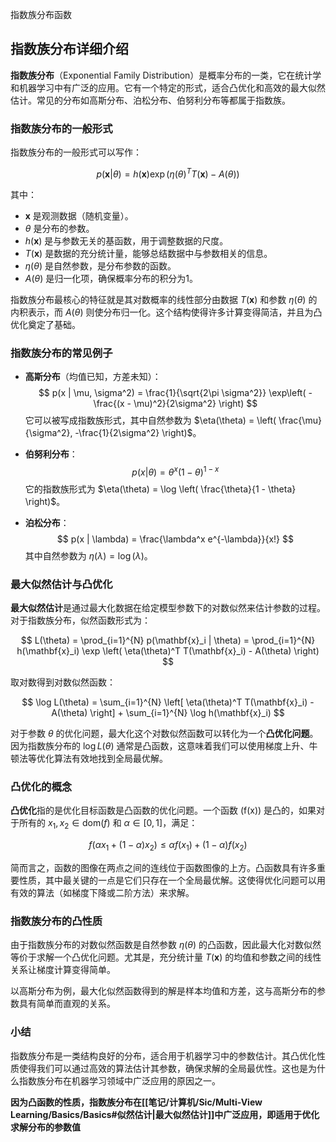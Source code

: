 指数族分布函数

## 指数族分布详细介绍

**指数族分布**（Exponential Family Distribution）是概率分布的一类，它在统计学和机器学习中有广泛的应用。它有一个特定的形式，适合凸优化和高效的最大似然估计。常见的分布如高斯分布、泊松分布、伯努利分布等都属于指数族。

### 指数族分布的一般形式

指数族分布的一般形式可以写作：

$$
p(\mathbf{x} | \theta) = h(\mathbf{x}) \exp \left( \eta(\theta)^T T(\mathbf{x}) - A(\theta) \right)
$$

其中：
- $\mathbf{x}$ 是观测数据（随机变量）。
- $\theta$ 是分布的参数。
- $h(\mathbf{x})$ 是与参数无关的基函数，用于调整数据的尺度。
- $T(\mathbf{x})$ 是数据的充分统计量，能够总结数据中与参数相关的信息。
- $\eta(\theta)$ 是自然参数，是分布参数的函数。
- $A(\theta)$ 是归一化项，确保概率分布的积分为1。

指数族分布最核心的特征就是其对数概率的线性部分由数据 $T(\mathbf{x})$ 和参数 $\eta(\theta)$ 的内积表示，而 $A(\theta)$ 则使分布归一化。这个结构使得许多计算变得简洁，并且为凸优化奠定了基础。

### 指数族分布的常见例子

- **高斯分布**（均值已知，方差未知）：
  $$
  p(x | \mu, \sigma^2) = \frac{1}{\sqrt{2\pi \sigma^2}} \exp\left( -\frac{(x - \mu)^2}{2\sigma^2} \right)
  $$
  它可以被写成指数族形式，其中自然参数为 $\eta(\theta) = \left( \frac{\mu}{\sigma^2}, -\frac{1}{2\sigma^2} \right)$。

- **伯努利分布**：
  $$
  p(x | \theta) = \theta^x (1 - \theta)^{1 - x}
  $$
  它的指数族形式为 $\eta(\theta) = \log \left( \frac{\theta}{1 - \theta} \right)$。

- **泊松分布**：
  $$
  p(x | \lambda) = \frac{\lambda^x e^{-\lambda}}{x!}
  $$
  其中自然参数为 $\eta(\lambda) = \log(\lambda)$。

### 最大似然估计与凸优化

**最大似然估计**是通过最大化数据在给定模型参数下的对数似然来估计参数的过程。对于指数族分布，似然函数形式为：

$$
L(\theta) = \prod_{i=1}^{N} p(\mathbf{x}_i | \theta) = \prod_{i=1}^{N} h(\mathbf{x}_i) \exp \left( \eta(\theta)^T T(\mathbf{x}_i) - A(\theta) \right)
$$

取对数得到对数似然函数：

$$
\log L(\theta) = \sum_{i=1}^{N} \left[ \eta(\theta)^T T(\mathbf{x}_i) - A(\theta) \right] + \sum_{i=1}^{N} \log h(\mathbf{x}_i)
$$

对于参数 $\theta$ 的优化问题，最大化这个对数似然函数可以转化为一个**凸优化问题**。因为指数族分布的 $\log L(\theta)$ 通常是凸函数，这意味着我们可以使用梯度上升、牛顿法等优化算法有效地找到全局最优解。

### 凸优化的概念

**凸优化**指的是优化目标函数是凸函数的优化问题。一个函数 \(f(x)\) 是凸的，如果对于所有的 $x_1, x_2 \in \text{dom}(f)$ 和 $\alpha \in [0,1]$，满足：

$$
f(\alpha x_1 + (1 - \alpha) x_2) \leq \alpha f(x_1) + (1 - \alpha) f(x_2)
$$

简而言之，函数的图像在两点之间的连线位于函数图像的上方。凸函数具有许多重要性质，其中最关键的一点是它们只存在一个全局最优解。这使得优化问题可以用有效的算法（如梯度下降或二阶方法）来求解。

### 指数族分布的凸性质

由于指数族分布的对数似然函数是自然参数 $\eta(\theta)$ 的凸函数，因此最大化对数似然等价于求解一个凸优化问题。尤其是，充分统计量 $T(\mathbf{x})$ 的均值和参数之间的线性关系让梯度计算变得简单。

以高斯分布为例，最大化似然函数得到的解是样本均值和方差，这与高斯分布的参数具有简单而直观的关系。

### 小结

指数族分布是一类结构良好的分布，适合用于机器学习中的参数估计。其凸优化性质使得我们可以通过高效的算法估计其参数，确保求解的全局最优性。这也是为什么指数族分布在机器学习领域中广泛应用的原因之一。

**因为凸函数的性质，指数族分布在[[笔记/计算机/Sic/Multi-View Learning/Basics/Basics#似然估计|最大似然估计]]中广泛应用，即适用于优化求解分布的参数值**
